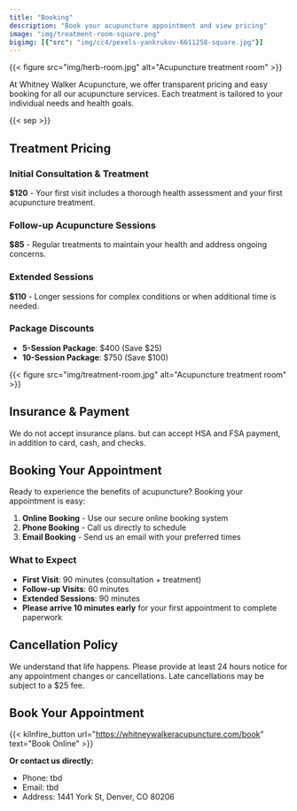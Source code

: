 ```yaml
---
title: "Booking"
description: "Book your acupuncture appointment and view pricing"
image: "img/treatment-room-square.png"
bigimg: [{"src": "img/cc4/pexels-yankrukov-6611258-square.jpg"}]
---
```


{{< figure src="img/herb-room.jpg" alt="Acupuncture treatment room" >}}

At Whitney Walker Acupuncture, we offer transparent pricing and easy booking for all our acupuncture services. Each treatment is tailored to your individual needs and health goals.

{{< sep >}}
## Treatment Pricing

### Initial Consultation & Treatment
**$120** - Your first visit includes a thorough health assessment and your first acupuncture treatment.

### Follow-up Acupuncture Sessions
**$85** - Regular treatments to maintain your health and address ongoing concerns.

### Extended Sessions
**$110** - Longer sessions for complex conditions or when additional time is needed.

### Package Discounts
- **5-Session Package**: $400 (Save $25)
- **10-Session Package**: $750 (Save $100)

{{< figure src="img/treatment-room.jpg" alt="Acupuncture treatment room" >}}

## Insurance & Payment

We do not accept insurance plans. but can accept HSA and FSA payment, in addition to card, cash, and checks.

## Booking Your Appointment

Ready to experience the benefits of acupuncture? Booking your appointment is easy:

1. **Online Booking** - Use our secure online booking system
2. **Phone Booking** - Call us directly to schedule
3. **Email Booking** - Send us an email with your preferred times

### What to Expect

- **First Visit**: 90 minutes (consultation + treatment)
- **Follow-up Visits**: 60 minutes
- **Extended Sessions**: 90 minutes
- **Please arrive 10 minutes early** for your first appointment to complete paperwork

## Cancellation Policy

We understand that life happens. Please provide at least 24 hours notice for any appointment changes or cancellations. Late cancellations may be subject to a $25 fee.

## Book Your Appointment

{{< kilnfire_button url="https://whitneywalkeracupuncture.com/book" text="Book Online" >}}

**Or contact us directly:**
- Phone: tbd
- Email: tbd
- Address: 1441 York St, Denver, CO 80206

